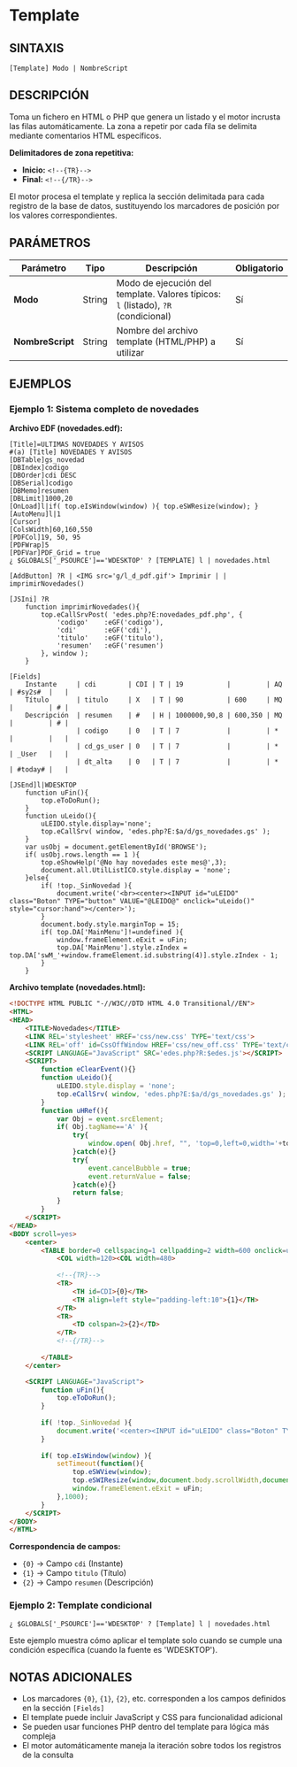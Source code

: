 # Template

## SINTAXIS

```
[Template] Modo | NombreScript
```

## DESCRIPCIÓN

Toma un fichero en HTML o PHP que genera un listado y el motor incrusta las filas automáticamente. La zona a repetir por cada fila se delimita mediante comentarios HTML específicos.

**Delimitadores de zona repetitiva:**
- **Inicio:** `<!--{TR}-->`
- **Final:** `<!--{/TR}-->`

El motor procesa el template y replica la sección delimitada para cada registro de la base de datos, sustituyendo los marcadores de posición por los valores correspondientes.

## PARÁMETROS

| Parámetro | Tipo | Descripción | Obligatorio |
|-----------|------|-------------|-------------|
| **Modo** | String | Modo de ejecución del template. Valores típicos: `l` (listado), `?R` (condicional) | Sí |
| **NombreScript** | String | Nombre del archivo template (HTML/PHP) a utilizar | Sí |

## EJEMPLOS

### Ejemplo 1: Sistema completo de novedades

**Archivo EDF (novedades.edf):**
```
[Title]=ULTIMAS NOVEDADES Y AVISOS
#(a) [Title] NOVEDADES Y AVISOS
[DBTable]gs_novedad
[DBIndex]codigo
[DBOrder]cdi DESC
[DBSerial]codigo
[DBMemo]resumen
[DBLimit]1000,20
[OnLoad]l|if( top.eIsWindow(window) ){ top.eSWResize(window); }
[AutoMenu]l|1
[Cursor]
[ColsWidth]60,160,550
[PDFCol]19, 50, 95
[PDFWrap]5
[PDFVar]PDF_Grid = true
¿ $GLOBALS['_PSOURCE']=='WDESKTOP' ? [TEMPLATE] l | novedades.html

[AddButton] ?R | <IMG src='g/l_d_pdf.gif'> Imprimir | | imprimirNovedades() 

[JSIni] ?R
    function imprimirNovedades(){
        top.eCallSrvPost( 'edes.php?E:novedades_pdf.php', {
            'codigo'    :eGF('codigo'),
            'cdi'       :eGF('cdi'),
            'titulo'    :eGF('titulo'),
            'resumen'   :eGF('resumen')
        }, window );
    }

[Fields]
    Instante     | cdi        | CDI | T | 19           |         | AQ | #sy2s#  |   | 
    Título       | titulo     | X   | T | 90           | 600     | MQ |         | # | 
    Descripción  | resumen    | #   | H | 1000000,90,8 | 600,350 | MQ |         | # | 
                 | codigo     | 0   | T | 7            |         | *  |         |   | 
                 | cd_gs_user | 0   | T | 7            |         | *  | _User   |   | 
                 | dt_alta    | 0   | T | 7            |         | *  | #today# |   | 

[JSEnd]l|WDESKTOP
    function uFin(){
        top.eToDoRun();
    }
    function uLeido(){
        uLEIDO.style.display='none';
        top.eCallSrv( window, 'edes.php?E:$a/d/gs_novedades.gs' );
    }
    var usObj = document.getElementById('BROWSE');
    if( usObj.rows.length == 1 ){
        top.eShowHelp('@No hay novedades este mes@',3);
        document.all.UtilListICO.style.display = 'none';
    }else{
        if( !top._SinNovedad ){
            document.write('<br><center><INPUT id="uLEIDO" class="Boton" TYPE="button" VALUE="@LEIDO@" onclick="uLeido()" style="cursor:hand"></center>');
        }
        document.body.style.marginTop = 15;
        if( top.DA['MainMenu']!=undefined ){
            window.frameElement.eExit = uFin;
            top.DA['MainMenu'].style.zIndex = top.DA['swM_'+window.frameElement.id.substring(4)].style.zIndex - 1;
        }
    }
```

**Archivo template (novedades.html):**
```html
<!DOCTYPE HTML PUBLIC "-//W3C//DTD HTML 4.0 Transitional//EN">
<HTML>
<HEAD>
    <TITLE>Novedades</TITLE>
    <LINK REL='stylesheet' HREF='css/new.css' TYPE='text/css'>
    <LINK REL='off' id=CssOffWindow HREF='css/new_off.css' TYPE='text/css'>
    <SCRIPT LANGUAGE="JavaScript" SRC='edes.php?R:$edes.js'></SCRIPT>
    <SCRIPT>
        function eClearEvent(){}
        function uLeido(){
            uLEIDO.style.display = 'none';
            top.eCallSrv( window, 'edes.php?E:$a/d/gs_novedades.gs' );
        }
        function uHRef(){
            var Obj = event.srcElement;
            if( Obj.tagName=='A' ){
                try{
                    window.open( Obj.href, "", 'top=0,left=0,width='+top.document.body.clientWidth+',height='+top.document.body.clientHeight+',resizable=1' );
                }catch(e){}
                try{
                    event.cancelBubble = true;
                    event.returnValue = false;
                }catch(e){}
                return false;
            }
        }
    </SCRIPT>
</HEAD>
<BODY scroll=yes>
    <center>
        <TABLE border=0 cellspacing=1 cellpadding=2 width=600 onclick=uHRef()>
            <COL width=120><COL width=480>
            
            <!--{TR}-->
            <TR>
                <TH id=CDI>{0}</TH>
                <TH align=left style="padding-left:10">{1}</TH>
            </TR>
            <TR>
                <TD colspan=2>{2}</TD>
            </TR>
            <!--{/TR}-->
            
        </TABLE>
    </center>

    <SCRIPT LANGUAGE="JavaScript">
        function uFin(){
            top.eToDoRun();
        }
        
        if( !top._SinNovedad ){
            document.write('<center><INPUT id="uLEIDO" class="Boton" TYPE="button" VALUE="LEIDO" onclick="uLeido()"></center>');
        }
        
        if( top.eIsWindow(window) ){
            setTimeout(function(){
                top.eSWView(window);
                top.eSWIResize(window,document.body.scrollWidth,document.body.scrollHeight);
                window.frameElement.eExit = uFin;
            },1000);
        }
    </SCRIPT>
</BODY>
</HTML>
```

**Correspondencia de campos:**
- `{0}` → Campo `cdi` (Instante)
- `{1}` → Campo `titulo` (Título)
- `{2}` → Campo `resumen` (Descripción)

### Ejemplo 2: Template condicional

```
¿ $GLOBALS['_PSOURCE']=='WDESKTOP' ? [Template] l | novedades.html
```

Este ejemplo muestra cómo aplicar el template solo cuando se cumple una condición específica (cuando la fuente es 'WDESKTOP').

## NOTAS ADICIONALES

- Los marcadores `{0}`, `{1}`, `{2}`, etc. corresponden a los campos definidos en la sección `[Fields]`
- El template puede incluir JavaScript y CSS para funcionalidad adicional
- Se pueden usar funciones PHP dentro del template para lógica más compleja
- El motor automáticamente maneja la iteración sobre todos los registros de la consulta